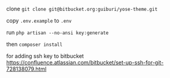 clone
`git clone git@bitbucket.org:guiburi/yose-theme.git`

copy `.env.example` to `.env`

run `php artisan --no-ansi key:generate`

then `composer install`

for adding ssh key to bitbucket
https://confluence.atlassian.com/bitbucket/set-up-ssh-for-git-728138079.html
